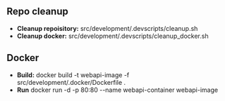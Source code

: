 ## Repo cleanup
- **Cleanup repoisitory:** src/development/.devscripts/cleanup.sh
- **Cleanup docker:** src/development/.devscripts/cleanup_docker.sh

## Docker
- **Build:** docker build -t webapi-image -f src/development/.docker/Dockerfile .
- **Run** docker run -d -p 80:80 --name webapi-container webapi-image